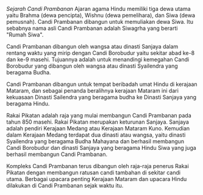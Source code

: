 *Sejarah Candi Prambanan*
Ajaran agama Hindu memiliki tiga dewa utama yaitu Brahma (dewa pencipta), Wishnu (dewa pemelihara), dan Siwa (dewa pemusnah). Candi Prambanan dibangun untuk memuliakan dewa Siwa. Itu sebabnya nama asli Candi Prambanan adalah Siwagrha yang berarti "Rumah Siwa".

Candi Prambanan dibangun oleh wangsa atau dinasti Sanjaya dalam rentang waktu yang mirip dengan Candi Borobudur yaitu sekitar abad ke-8 dan ke-9 masehi. Tujuannya adalah untuk menandingi kemegahan Candi Borobudur yang dibangun oleh wangsa atau dinasti Syailendra yang beragama Budha.

Candi Prambanan dibangun untuk tempat beribadah umat Hindu di kerajaan Mataram, dan sebagai penanda beralihnya kerajaan Mataram ini dari kekuasaan Dinasti Sailendra yang beragama budha ke Dinasti Sanjaya yang beragama Hindu. 

Rakai Pikatan adalah raja yang mulai membangun Candi Prambanan pada tahun 850 masehi. Rakai Pikatan merupakan keturunan Sanjaya. Sanjaya adalah pendiri Kerajaan Medang atau Kerajaan Mataram Kuno. Kemudian dalam Kerajaan Medang terdapat dua dinasti atau wangsa, yaitu dinasti Syailendra yang beragama Budha Mahayana dan berhasil membangun Candi Borobudur dan dinasti Sanjaya yang beragama Hindu Siwa yang juga berhasil membangun Candi Prambanan.

Kompleks Candi Prambanan terus dibangun oleh raja-raja penerus Rakai Pikatan dengan membangun ratusan candi tambahan di sekitar candi utama. Berbagai upacara penting Kerajaan Mataram dan upacara Hindu dilakukan di Candi Prambanan sejak waktu itu.